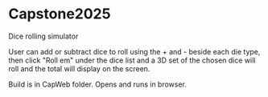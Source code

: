# Capstone2025
Dice rolling simulator

User can add or subtract dice to roll using the + and - beside each die type, then click "Roll em" under the dice list and a 3D set of the chosen dice will roll and the total will display on the screen.

Build is in CapWeb folder. Opens and runs in browser.
